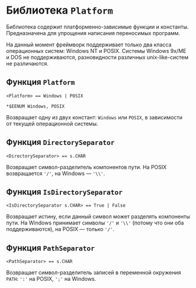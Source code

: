 Библиотека `Platform`
=====================

<div id="toc"></div>
<script src="toc.js"></script>
<script>
makeTOC.localizedHeader = "Содержание"
makeTOC.localizedShow = "Показать";
makeTOC.localizedHide = "Скрыть";
</script>

Библиотека содержит платформенно-зависимые функции и константы. Предназначена
для упрощения написания переносимых программ.

На данный момент фреймворк поддерживает только два класса операционных систем:
Windows NT и POSIX. Системы Windows 9x/ME и DOS не поддерживаются, разновидности
различных unix-like-систем не различаются.


Функция `Platform`
------------------

    <Platform> == Windows | POSIX

    *$EENUM Windows, POSIX

Возвращает одну из двух констант: `Windows` или `POSIX`, в зависимости
от текущей операционной системы.


Функция `DirectorySeparator`
----------------------------

    <DirectorySeparator> == s.CHAR

Возвращает символ-разделитель компонентов пути. На POSIX возвращается `'/'`,
на Windows — `'\\'`.


Функция `IsDirectorySeparator`
------------------------------

    <IsDirectorySeparator s.CHAR> == True | False

Возвращает истину, если данный символ может разделять компоненты пути.
На Windows принимает символы `'/'` и `'\\'` (потому что они оба поддерживаются),
на POSIX — только `'/'`.


Функция `PathSeparator`
-----------------------

    <PathSeparator> == s.CHAR

Возвращает символ-разделитель записей в переменной окружения `PATH`:
`':'` на POSIX, `';'` на Windows.

